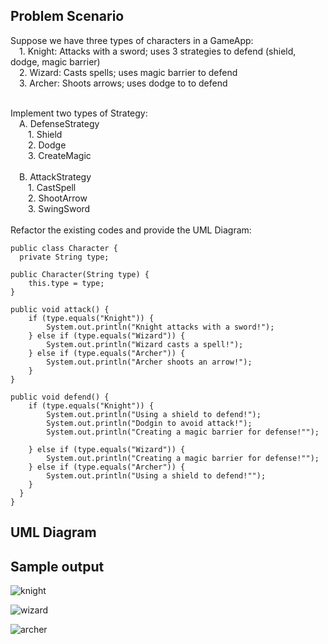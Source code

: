 ## Problem Scenario
Suppose we have three types of characters in a GameApp: <br>
&emsp;1. Knight: Attacks with a sword; uses 3 strategies to defend (shield, dodge, magic barrier) <br>
&emsp;2. Wizard: Casts spells; uses magic barrier to defend <br>
&emsp;3. Archer: Shoots arrows; uses dodge to to defend <br>

<br>
Implement two types of Strategy: <br>
&emsp;A. DefenseStrategy <br>
&emsp;&emsp;1. Shield <br>
&emsp;&emsp;2. Dodge <br>
&emsp;&emsp;3. CreateMagic <br>
<br>
&emsp;B.  AttackStrategy <br>
&emsp;&emsp;1.  CastSpell <br>
&emsp;&emsp;2.  ShootArrow <br>
&emsp;&emsp;3.  SwingSword  <br>

<br>
Refactor the existing codes and provide the UML Diagram:

    public class Character {
      private String type;

    public Character(String type) {
        this.type = type;
    }

    public void attack() {
        if (type.equals("Knight")) {
            System.out.println("Knight attacks with a sword!");
        } else if (type.equals("Wizard")) {
            System.out.println("Wizard casts a spell!");
        } else if (type.equals("Archer")) {
            System.out.println("Archer shoots an arrow!");
        }
    }

    public void defend() {
        if (type.equals("Knight")) {
            System.out.println("Using a shield to defend!");
	        System.out.println("Dodgin to avoid attack!");
            System.out.println("Creating a magic barrier for defense!"");		

        } else if (type.equals("Wizard")) {
            System.out.println("Creating a magic barrier for defense!"");
        } else if (type.equals("Archer")) {
            System.out.println("Using a shield to defend!"");
        }
      }
    }

## UML Diagram


## Sample output
![knight](https://github.com/mfulo/strategyPattern/assets/142382665/47a685e9-5c96-4b99-96d7-3832b0f19e03)

![wizard](https://github.com/mfulo/strategyPattern/assets/142382665/234f9ec9-81a9-4eb5-8892-bf353e1509a9)

![archer](https://github.com/mfulo/strategyPattern/assets/142382665/e23c296b-7ec5-44b3-b101-1fc77aec63df)
